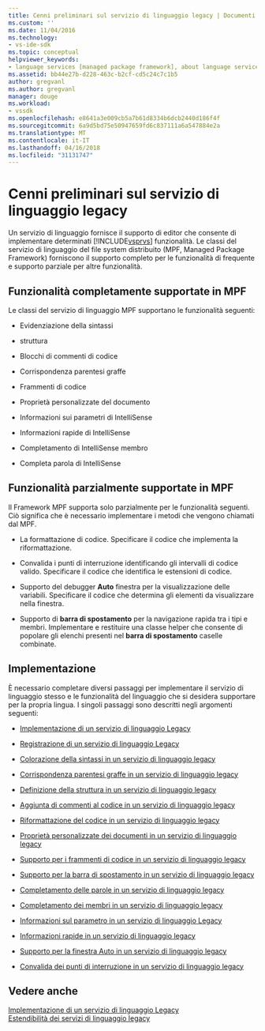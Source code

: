 ```yaml
---
title: Cenni preliminari sul servizio di linguaggio legacy | Documenti Microsoft
ms.custom: ''
ms.date: 11/04/2016
ms.technology:
- vs-ide-sdk
ms.topic: conceptual
helpviewer_keywords:
- language services [managed package framework], about language services
ms.assetid: bb44e27b-d228-463c-b2cf-cd5c24c7c1b5
author: gregvanl
ms.author: gregvanl
manager: douge
ms.workload:
- vssdk
ms.openlocfilehash: e8641a3e009cb5a7b61d8334b6dcb2440d186f4f
ms.sourcegitcommit: 6a9d5bd75e50947659fd6c837111a6a547884e2a
ms.translationtype: MT
ms.contentlocale: it-IT
ms.lasthandoff: 04/16/2018
ms.locfileid: "31131747"
---
```

# <a name="legacy-language-service-overview"></a>Cenni preliminari sul servizio di linguaggio legacy
Un servizio di linguaggio fornisce il supporto di editor che consente di implementare determinati [!INCLUDE[vsprvs](../../code-quality/includes/vsprvs_md.md)] funzionalità. Le classi del servizio di linguaggio del file system distribuito (MPF, Managed Package Framework) forniscono il supporto completo per le funzionalità di frequente e supporto parziale per altre funzionalità.  
  
## <a name="fully-supported-features-in-the-mpf"></a>Funzionalità completamente supportate in MPF  
 Le classi del servizio di linguaggio MPF supportano le funzionalità seguenti:  
  
-   Evidenziazione della sintassi  
  
-   struttura  
  
-   Blocchi di commenti di codice  
  
-   Corrispondenza parentesi graffe  
  
-   Frammenti di codice  
  
-   Proprietà personalizzate del documento  
  
-   Informazioni sui parametri di IntelliSense  
  
-   Informazioni rapide di IntelliSense  
  
-   Completamento di IntelliSense membro  
  
-   Completa parola di IntelliSense  
  
## <a name="partially-supported-features-in-the-mpf"></a>Funzionalità parzialmente supportate in MPF  
 Il Framework MPF supporta solo parzialmente per le funzionalità seguenti. Ciò significa che è necessario implementare i metodi che vengono chiamati dal MPF.  
  
-   La formattazione di codice. Specificare il codice che implementa la riformattazione.  
  
-   Convalida i punti di interruzione identificando gli intervalli di codice valido. Specificare il codice che identifica le estensioni di codice.  
  
-   Supporto del debugger **Auto** finestra per la visualizzazione delle variabili. Specificare il codice che determina gli elementi da visualizzare nella finestra.  
  
-   Supporto di **barra di spostamento** per la navigazione rapida tra i tipi e membri. Implementare e restituire una classe helper che consente di popolare gli elenchi presenti nel **barra di spostamento** caselle combinate.  
  
## <a name="implementation"></a>Implementazione  
 È necessario completare diversi passaggi per implementare il servizio di linguaggio stesso e le funzionalità del linguaggio che si desidera supportare per la propria lingua. I singoli passaggi sono descritti negli argomenti seguenti:  
  
-   [Implementazione di un servizio di linguaggio Legacy](../../extensibility/internals/implementing-a-legacy-language-service2.md)  
  
-   [Registrazione di un servizio di linguaggio Legacy](../../extensibility/internals/registering-a-legacy-language-service1.md)  
  
-   [Colorazione della sintassi in un servizio di linguaggio legacy](../../extensibility/internals/syntax-colorizing-in-a-legacy-language-service.md)  
  
-   [Corrispondenza parentesi graffe in un servizio di linguaggio legacy](../../extensibility/internals/brace-matching-in-a-legacy-language-service.md)  
  
-   [Definizione della struttura in un servizio di linguaggio legacy](../../extensibility/internals/outlining-in-a-legacy-language-service.md)  
  
-   [Aggiunta di commenti al codice in un servizio di linguaggio legacy](../../extensibility/internals/commenting-code-in-a-legacy-language-service.md)  
  
-   [Riformattazione del codice in un servizio di linguaggio legacy](../../extensibility/internals/reformatting-code-in-a-legacy-language-service.md)  
  
-   [Proprietà personalizzate dei documenti in un servizio di linguaggio legacy](../../extensibility/internals/custom-document-properties-in-a-legacy-language-service.md)  
  
-   [Supporto per i frammenti di codice in un servizio di linguaggio legacy](../../extensibility/internals/support-for-code-snippets-in-a-legacy-language-service.md)  
  
-   [Supporto per la barra di spostamento in un servizio di linguaggio legacy](../../extensibility/internals/support-for-the-navigation-bar-in-a-legacy-language-service.md)  
  
-   [Completamento delle parole in un servizio di linguaggio legacy](../../extensibility/internals/word-completion-in-a-legacy-language-service.md)  
  
-   [Completamento dei membri in un servizio di linguaggio legacy](../../extensibility/internals/member-completion-in-a-legacy-language-service.md)  
  
-   [Informazioni sul parametro in un servizio di linguaggio Legacy](../../extensibility/internals/parameter-info-in-a-legacy-language-service2.md)  
  
-   [Informazioni rapide in un servizio di linguaggio legacy](../../extensibility/internals/quick-info-in-a-legacy-language-service.md)  
  
-   [Supporto per la finestra Auto in un servizio di linguaggio legacy](../../extensibility/internals/support-for-the-autos-window-in-a-legacy-language-service.md)  
  
-   [Convalida dei punti di interruzione in un servizio di linguaggio legacy](../../extensibility/internals/validating-breakpoints-in-a-legacy-language-service.md)  
  
## <a name="see-also"></a>Vedere anche  
 [Implementazione di un servizio di linguaggio Legacy](../../extensibility/internals/implementing-a-legacy-language-service1.md)   
 [Estendibilità dei servizi di linguaggio legacy](../../extensibility/internals/legacy-language-service-extensibility.md)